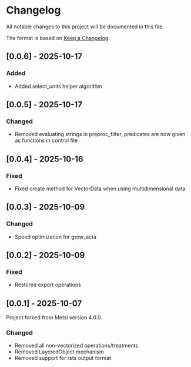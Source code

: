 # Changelog

All notable changes to this project will be documented in this file.

The format is based on [Keep a Changelog](https://keepachangelog.com/en/1.1.0/).

## [0.0.6] - 2025-10-17

### Added

- Added select_units helper algorithm

## [0.0.5] - 2025-10-17

### Changed

- Removed evaluating strings in preproc_filter, predicates are now given as functions in control file

## [0.0.4] - 2025-10-16

### Fixed

- Fixed create method for VectorData when using multidimensional data

## [0.0.3] - 2025-10-09

### Changed

- Speed optimization for grow_acta

## [0.0.2] - 2025-10-09

### Fixed

- Restored export operations

## [0.0.1] - 2025-10-07

Project forked from Metsi version 4.0.0.

### Changed

- Removed all non-vectorized operations/treatments
- Removed LayeredObject mechanism
- Removed support for rsts output format
